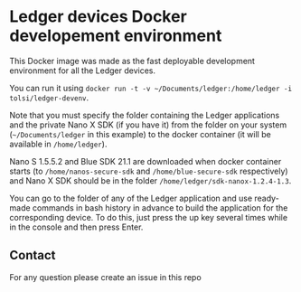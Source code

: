 # Ledger devices Docker developement environment

This Docker image was made as the fast deployable development environment for all the Ledger devices.

You can run it using `docker run -t -v ~/Documents/ledger:/home/ledger -i tolsi/ledger-devenv`.

Note that you must specify the folder containing the Ledger applications and the private Nano X SDK (if you have it) from the folder on your system (`~/Documents/ledger` in this example) to the docker container (it will be available in `/home/ledger`).

Nano S 1.5.5.2 and Blue SDK 21.1 are downloaded when docker container starts (to `/home/nanos-secure-sdk` and `/home/blue-secure-sdk` respectively) and Nano X SDK should be in the folder `/home/ledger/sdk-nanox-1.2.4-1.3`.

You can go to the folder of any of the Ledger application and use ready-made commands in bash history in advance to build the application for the corresponding device. To do this, just press the up key several times while in the console and then press Enter.

## Contact 

For any question please create an issue in this repo
